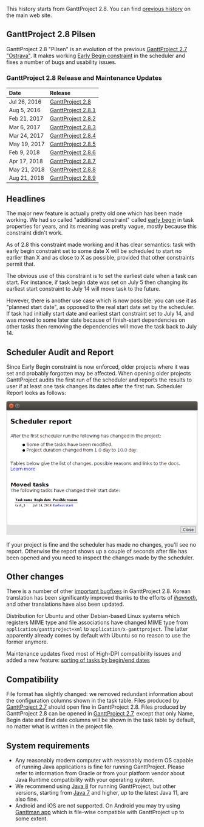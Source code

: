 This history starts from GanttProject 2.8.
You can find [previous history](http://www.ganttproject.biz/about) on the main web site.

## GanttProject 2.8 Pilsen

GanttProject 2.8 "Pilsen" is an evolution of the previous [GanttProject 2.7 "Ostrava"](http://ganttproject.biz/ostrava).
It makes working [Early Begin constraint](/scheduler)  in the scheduler and fixes a number of bugs and usability issues.

### GanttProject 2.8 Release and Maintenance Updates

Date           | Release
:------------- | :------------------------------------
Jul 26, 2016   | [GanttProject 2.8](https://www.ganttproject.biz/pilsen)
Aug 5, 2016    | [GanttProject 2.8.1](https://github.com/bardsoftware/ganttproject/releases/tag/ganttproject-2.8.1)
Feb 21, 2017   | [GanttProject 2.8.2](https://github.com/bardsoftware/ganttproject/releases/tag/ganttproject-2.8.2)
Mar 6, 2017    | [GanttProject 2.8.3](https://github.com/bardsoftware/ganttproject/releases/tag/ganttproject-2.8.3)
Mar 24, 2017   | [GanttProject 2.8.4](https://github.com/bardsoftware/ganttproject/releases/tag/ganttproject-2.8.4)
May 19, 2017   | [GanttProject 2.8.5](https://github.com/bardsoftware/ganttproject/releases/tag/ganttproject-2.8.5)
Feb 9, 2018    | [GanttProject 2.8.6](https://github.com/bardsoftware/ganttproject/releases/tag/ganttproject-2.8.6)
Apr 17, 2018   | [GanttProject 2.8.7](https://github.com/bardsoftware/ganttproject/releases/tag/ganttproject-2.8.7)
May 21, 2018   | [GanttProject 2.8.8](https://github.com/bardsoftware/ganttproject/releases/tag/ganttproject-2.8.8)
Aug 21, 2018   | [GanttProject 2.8.9](https://github.com/bardsoftware/ganttproject/releases/tag/ganttproject-2.8.9)

## Headlines

The major new feature is actually pretty old one which has been made working. We had so called "additional constraint"
called [early begin](/scheduler) in task properties for years, and its meaning was pretty vague,
mostly because this constraint didn't work.

As of 2.8 this constraint made working and it has clear semantics: task with early begin constraint set to some date X
will be scheduled to start no earlier than X and as close to X as possible, provided that other constraints permit that.

The obvious use of this constraint is to set the earliest date when a task can start. For instance, if task begin date was
set on July 5 then changing its earliest start constraint to July 14 will move task to the future.

However, there is another use case which is now possible: you can use it as "planned start date", as opposed to the real start date set by
the scheduler. If task had initially start date and earliest start constraint set to July 14,
and was moved to some later date because of finish-start dependencies on other tasks then removing the dependencies will move
the task back to July 14.

## Scheduler Audit and Report

Since Early Begin constraint is now enforced, older projects where it was set and probably forgotten
may be affected. When opening older projects GanttProject audits the first run of the scheduler and
reports the results to user if at least one task changes its dates after the first run. Scheduler Report
looks as follows:

![Screenshot](img/release_2.8/scheduler_report.png)

If your project is fine and the scheduler has made no changes, you'll see no report. Otherwise the report shows up
a couple of seconds after file has been opened and you need to inspect the changes made by the scheduler.

## Other changes

There is a number of other [important bugfixes](https://github.com/bardsoftware/ganttproject/milestones/2.8)
in GanttProject 2.8. Korean translation has been significantly improved thanks to the
efforts of [*ihavnoth*](https://crowdin.com/profile/ihavnoth),
and other translations have also been updated.

Distribution for Ubuntu and other Debian-based Linux systems which registers MIME type and file associations have changed
MIME type from `application/ganttproject+xml` to `application/x-ganttproject`. The latter apparently already comes by default with
Ubuntu so no reason to use the former anymore.

Maintenance updates fixed most of High-DPI compatibility issues and 
added a new feature: [sorting of tasks by begin/end dates](http://ganttproject.blogspot.com/2017/05/ganttproject-285-task-sorting.html)

## Compatibility

File format has slightly changed: we removed redundant information about the configuration columns shown in the task table.
Files produced by [GanttProject 2.7](http://ganttproject.biz/ostrava) should open fine in GanttProject 2.8.
Files produced by GanttProject 2.8 can be opened in [GanttProject 2.7](http://ganttproject.biz/ostrava), except that only
Name, Begin date and End date columns will be shown in the task table by default, no matter what is written in the project file.

## System requirements

* Any reasonably modern computer with reasonably modern OS capable of running Java applications is fine for running GanttProject.
Please refer to information from Oracle or from your platform vendor about Java Runtime compatibility with your operating system.
* We recommend using [Java 8](http://www.oracle.com/technetwork/java/javase/downloads/jre8-downloads-2133155.html)
for running GanttProject, but other versions, starting from [Java 7](http://www.oracle.com/technetwork/java/javase/downloads/jre7-downloads-1880261.html)
and higher, up to the latest Java 11, are also fine.
* Android and iOS are not supported. On Android you may try using [Ganttman app](https://ganttman.com)
which is file-wise compatible with GanttProject up to some extent.
